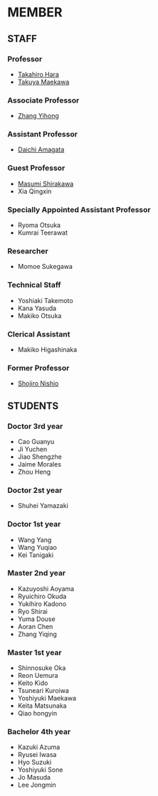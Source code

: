 # MEMBER
## STAFF
### Professor
- [Takahiro Hara](http://web.www-mmde.ist.osaka-u.ac.jp/~hara)
- [Takuya Maekawa](http://web.www-mmde.ist.osaka-u.ac.jp/~maekawa)
### Associate Professor
- [Zhang Yihong](https://www.ringspool.com/yihongzhang)
### Assistant Professor
- [Daichi Amagata](https://amgt-d1.github.io/)
### Guest Professor
- [Masumi Shirakawa](http://iwnsew.com/)
- Xia Qingxin
### Specially Appointed Assistant Professor
- Ryoma Otsuka
- Kumrai Teerawat
### Researcher
- Momoe Sukegawa
### Technical Staff
- Yoshiaki Takemoto
- Kana Yasuda
- Makiko Otsuka
### Clerical Assistant
- Makiko Higashinaka
### Former Professor
- [Shojiro Nishio](https://mmde-lab.github.io/member-webpage/nishio/index.html)
## STUDENTS
### Doctor 3rd year
- Cao Guanyu
- Ji Yuchen
- Jiao Shengzhe
- Jaime Morales
- Zhou Heng
### Doctor 2st year
- Shuhei Yamazaki
### Doctor 1st year
- Wang Yang
- Wang Yuqiao
- Kei Tanigaki
### Master 2nd year
- Kazuyoshi Aoyama
- Ryuichiro Okuda
- Yukihiro Kadono
- Ryo Shirai
- Yuma Douse
- Aoran Chen
- Zhang Yiqing
### Master 1st year
- Shinnosuke Oka
- Reon Uemura
- Keito Kido
- Tsuneari Kuroiwa
- Yoshiyuki Maekawa
- Keita Matsunaka
- Qiao hongyin
### Bachelor 4th year
- Kazuki Azuma
- Ryusei Iwasa
- Hyo Suzuki
- Yoshiyuki Sone
- Jo Masuda
- Lee Jongmin